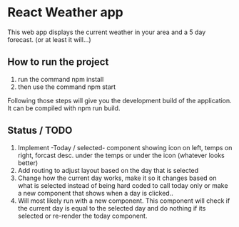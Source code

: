 # React Weather app

This web app displays the current weather in your area and a 5 day forecast. (or at least it will...)

## How to run the project
<ol>
<li>run the command npm install</li>
<li>then use the command npm start</li>
</ol>

Following those steps will give you the development build of the application. It can be compiled with npm run build.

## Status / TODO
<ol>
<li>Implement -Today / selected- component showing icon on left, temps on right, forcast desc. under the temps or under the icon (whatever looks better)</li>
<li>Add routing to adjust layout based on the day that is selected</li>
<li>Change how the current day works, make it so it changes based on what is selected instead of being hard coded to call today only or make a new component that shows when a day is clicked..</li>
<li>Will most likely run with a new component. This component will check if the current day is equal to the selected day and do nothing if its selected or re-render the today component.</li>
</ol>